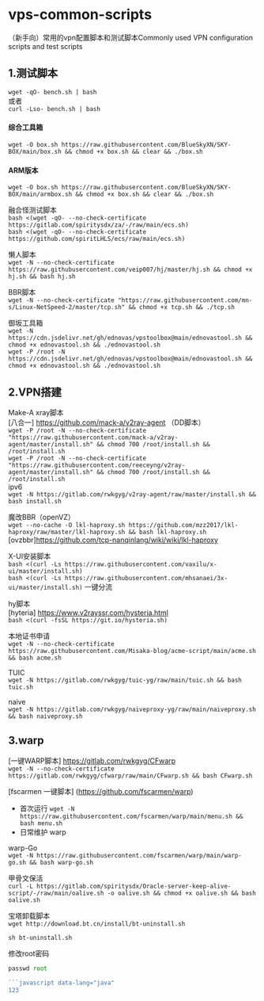 # vps-common-scripts
（新手向）常用的vpn配置脚本和测试脚本Commonly used VPN configuration scripts and test scripts  

## 1.测试脚本   
```wget -qO- bench.sh | bash```  
或者  
`curl -Lso- bench.sh | bash`  
#### 综合工具箱  
```wget -O box.sh https://raw.githubusercontent.com/BlueSkyXN/SKY-BOX/main/box.sh && chmod +x box.sh && clear && ./box.sh```  
#### ARM版本  
`wget -O box.sh https://raw.githubusercontent.com/BlueSkyXN/SKY-BOX/main/armbox.sh && chmod +x box.sh && clear && ./box.sh`  

融合怪测试脚本  
`bash <(wget -qO- --no-check-certificate https://gitlab.com/spiritysdx/za/-/raw/main/ecs.sh)`  
`bash <(wget -qO- --no-check-certificate https://github.com/spiritLHLS/ecs/raw/main/ecs.sh)`  

懒人脚本  
`wget -N --no-check-certificate https://raw.githubusercontent.com/veip007/hj/master/hj.sh && chmod +x hj.sh && bash hj.sh`  

BBR脚本  
`wget -N --no-check-certificate "https://raw.githubusercontent.com/mn-s/Linux-NetSpeed-2/master/tcp.sh" && chmod +x tcp.sh && ./tcp.sh`  

御坂工具箱  
`wget -N https://cdn.jsdelivr.net/gh/ednovas/vpstoolbox@main/ednovastool.sh && chmod +x ednovastool.sh && ./ednovastool.sh`  
`wget -P /root -N https://cdn.jsdelivr.net/gh/ednovas/vpstoolbox@main/ednovastool.sh && chmod +x ednovastool.sh && ./ednovastool.sh`  

## 2.VPN搭建  
Make-A xray脚本  
[八合一]  https://github.com/mack-a/v2ray-agent  （DD脚本）  
`wget -P /root -N --no-check-certificate "https://raw.githubusercontent.com/mack-a/v2ray-agent/master/install.sh" && chmod 700 /root/install.sh && /root/install.sh`    
`wget -P /root -N --no-check-certificate "https://raw.githubusercontent.com/reeceyng/v2ray-agent/master/install.sh" && chmod 700 /root/install.sh && /root/install.sh`  
ipv6  
`wget -N https://gitlab.com/rwkgyg/v2ray-agent/raw/master/install.sh && bash install.sh`  

魔改BBR（openVZ）  
`wget --no-cache -O lkl-haproxy.sh https://github.com/mzz2017/lkl-haproxy/raw/master/lkl-haproxy.sh && bash lkl-haproxy.sh`  
[ovzbbr]https://github.com/tcp-nanqinlang/wiki/wiki/lkl-haproxy

X-UI安装脚本  
`bash <(curl -Ls https://raw.githubusercontent.com/vaxilu/x-ui/master/install.sh)`  
`bash <(curl -Ls https://raw.githubusercontent.com/mhsanaei/3x-ui/master/install.sh)`   一键分流  

hy脚本  
[hyteria]  https://www.v2rayssr.com/hysteria.html  
`bash <(curl -fsSL https://git.io/hysteria.sh)`

本地证书申请  
`wget -N --no-check-certificate https://raw.githubusercontent.com/Misaka-blog/acme-script/main/acme.sh && bash acme.sh`  

TUIC  
`wget -N https://gitlab.com/rwkgyg/tuic-yg/raw/main/tuic.sh && bash tuic.sh`  


naive  
`wget -N https://gitlab.com/rwkgyg/naiveproxy-yg/raw/main/naiveproxy.sh && bash naiveproxy.sh`  

## 3.warp  
[一键WARP脚本]  https://gitlab.com/rwkgyg/CFwarp  
`wget -N --no-check-certificate https://gitlab.com/rwkgyg/cfwarp/raw/main/CFwarp.sh && bash CFwarp.sh`  


[fscarmen 一键脚本]   (https://github.com/fscarmen/warp)  
 - 首次运行 `wget -N https://raw.githubusercontent.com/fscarmen/warp/main/menu.sh && bash menu.sh`  
 - 日常维护 warp

warp-Go  
`wget -N https://raw.githubusercontent.com/fscarmen/warp/main/warp-go.sh && bash warp-go.sh`  


甲骨文保活  
`curl -L https://gitlab.com/spiritysdx/Oracle-server-keep-alive-script/-/raw/main/oalive.sh -o oalive.sh && chmod +x oalive.sh && bash oalive.sh`  

宝塔卸载脚本  
`wget http://download.bt.cn/install/bt-uninstall.sh`  

`sh bt-uninstall.sh`  

修改root密码  
```javascript
passwd root  

```javascript data-lang="java"
123

